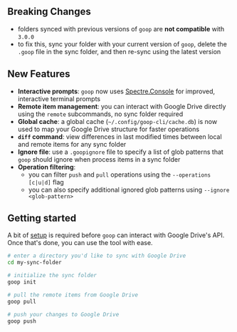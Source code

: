 ## Breaking Changes
- folders synced with previous versions of `goop` are **not compatible** with `3.0.0`
- to fix this, sync your folder with your current version of `goop`, delete the `.goop` file in the sync folder, and then re-sync using the latest version

## New Features
- **Interactive prompts**: `goop` now uses [Spectre.Console](https://spectreconsole.net/) for improved, interactive terminal prompts
- **Remote item management**: you can interact with Google Drive directly using the `remote` subcommands, no sync folder required
- **Global cache**: a global cache (`~/.config/goop-cli/cache.db`) is now used to map your Google Drive structure for faster operations
- **`diff` command**: view differences in last modified times between local and remote items for any sync folder
- **Ignore file**: use a `.goopignore` file to specify a list of glob patterns that `goop` should ignore when process items in a sync folder
- **Operation filtering**: 
  - you can filter `push` and `pull` operations using the `--operations [c|u|d]` flag
  - you can also specify additional ignored glob patterns using `--ignore <glob-pattern>`


## Getting started

A bit of [setup](https://github.com/yojoecapital/goop-cli?tab=readme-ov-file#setup) is required before `goop` can interact with Google Drive's API. Once that's done, you can use the tool with ease.

```bash
# enter a directory you'd like to sync with Google Drive
cd my-sync-folder

# initialize the sync folder
goop init 

# pull the remote items from Google Drive
goop pull

# push your changes to Google Drive
goop push
```

